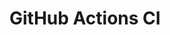 # GitHub Actions CI












































































































































































































































































































































































































































































































































































































































































































































































































































































































































































































































































































































































































































































































































































































































































































































































































































































































































































































































































































































































































































































































